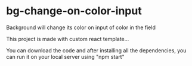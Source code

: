 # bg-change-on-color-input
Background will change its color on input of color in the field

This project is made with custom react template...

You can download the code and after installing all the dependencies, you can run it on your local server using "npm start"

